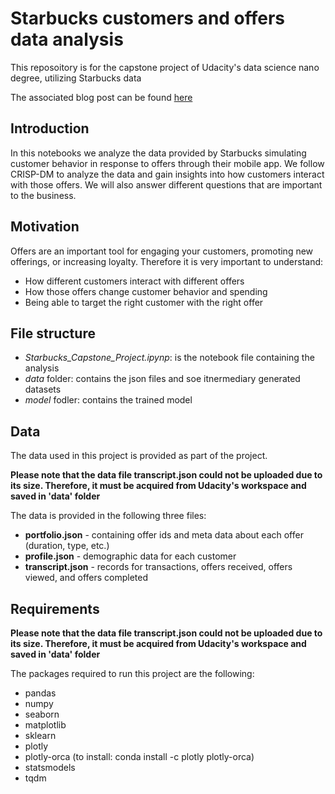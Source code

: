 # Starbucks customers and offers data analysis
This reposoitory is for the capstone project of Udacity's data science nano degree, utilizing Starbucks data

The associated blog post can be found [here](https://alkalaji.github.io/starbucks-data-analysis-final/)

## Introduction
In this notebooks we analyze the data provided by Starbucks simulating customer behavior in response to offers through their mobile app. We follow CRISP-DM to analyze the data and gain insights into how customers interact with those offers. We will also answer different questions that are important to the business.

## Motivation
Offers are an important tool for engaging your customers, promoting new offerings, or increasing loyalty. Therefore it is very important to understand:
- How different customers interact with different offers
- How those offers change customer behavior and spending
- Being able to target the right customer with the right offer

## File structure
* _Starbucks_Capstone_Project.ipynp_: is the notebook file containing the analysis
* _data_ folder: contains the json files and soe itnermediary generated datasets
* _model_ fodler: contains the trained model

## Data
The data used in this project is provided as part of the project.

__Please note that the data file transcript.json could not be uploaded due to its size. Therefore, it must be acquired from Udacity's workspace and saved in 'data' folder__

The data is provided in the following three files:
- __portfolio.json__ - containing offer ids and meta data about each offer (duration, type, etc.)
- __profile.json__ - demographic data for each customer
- __transcript.json__ - records for transactions, offers received, offers viewed, and offers completed

## Requirements
__Please note that the data file transcript.json could not be uploaded due to its size. Therefore, it must be acquired from Udacity's workspace and saved in 'data' folder__

The packages required to run this project are the following:
- pandas
- numpy
- seaborn
- matplotlib
- sklearn
- plotly
- plotly-orca (to install: conda install -c plotly plotly-orca)
- statsmodels
- tqdm
